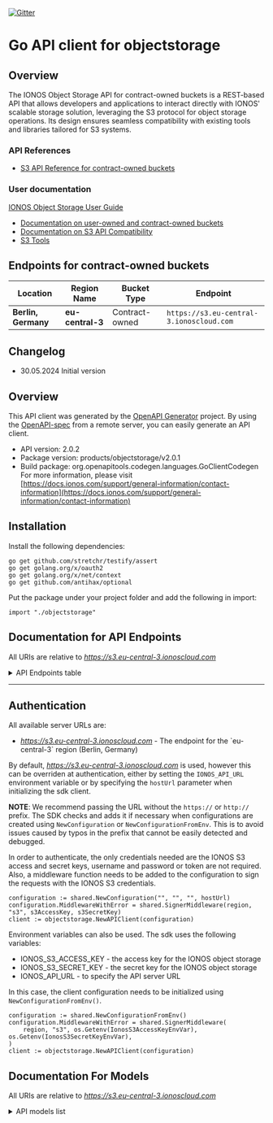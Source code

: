 [![Gitter](https://img.shields.io/gitter/room/ionos-cloud/sdk-general)](https://gitter.im/ionos-cloud/sdk-general)

# Go API client for objectstorage

## Overview
The IONOS Object Storage API for contract-owned buckets is a REST-based API that allows developers and applications to interact directly with
IONOS' scalable storage solution, leveraging the S3 protocol for object storage operations. Its design ensures seamless
compatibility with existing tools and libraries tailored for S3 systems.

### API References
- [S3 API Reference for contract-owned buckets](https://api.ionos.com/docs/s3-contract-owned-buckets/v2/)
### User documentation
[IONOS Object Storage User Guide](https://docs.ionos.com/cloud/managed-services/s3-object-storage)
* [Documentation on user-owned and contract-owned buckets](https://docs.ionos.com/cloud/managed-services/s3-object-storage/concepts/buckets)
* [Documentation on S3 API Compatibility](https://docs.ionos.com/cloud/managed-services/s3-object-storage/concepts/s3-api-compatibility)
* [S3 Tools](https://docs.ionos.com/cloud/managed-services/s3-object-storage/s3-tools)

## Endpoints for contract-owned buckets
| Location | Region Name | Bucket Type | Endpoint |
| --- | --- | --- | --- |
| **Berlin, Germany** | **eu-central-3** | Contract-owned | `https://s3.eu-central-3.ionoscloud.com` |

## Changelog
- 30.05.2024 Initial version


## Overview
This API client was generated by the [OpenAPI Generator](https://openapi-generator.tech) project.  By using the [OpenAPI-spec](https://www.openapis.org/) from a remote server, you can easily generate an API client.

- API version: 2.0.2
- Package version: products/objectstorage/v2.0.1
- Build package: org.openapitools.codegen.languages.GoClientCodegen
For more information, please visit [https://docs.ionos.com/support/general-information/contact-information](https://docs.ionos.com/support/general-information/contact-information)

## Installation

Install the following dependencies:

```shell
go get github.com/stretchr/testify/assert
go get golang.org/x/oauth2
go get golang.org/x/net/context
go get github.com/antihax/optional
```

Put the package under your project folder and add the following in import:

```golang
import "./objectstorage"
```

## Documentation for API Endpoints

All URIs are relative to *https://s3.eu-central-3.ionoscloud.com*
<details >
    <summary title="Click to toggle">API Endpoints table</summary>


| Class | Method | HTTP request | Description |
| ------------- | ------------- | ------------- | ------------- |
| BucketsApi | [**CreateBucket**](docs/api/BucketsApi.md#CreateBucket) | **Put** /{Bucket} | CreateBucket |
| BucketsApi | [**DeleteBucket**](docs/api/BucketsApi.md#DeleteBucket) | **Delete** /{Bucket} | DeleteBucket |
| BucketsApi | [**GetBucketLocation**](docs/api/BucketsApi.md#GetBucketLocation) | **Get** /{Bucket}?location | GetBucketLocation |
| BucketsApi | [**HeadBucket**](docs/api/BucketsApi.md#HeadBucket) | **Head** /{Bucket} | HeadBucket |
| BucketsApi | [**ListBuckets**](docs/api/BucketsApi.md#ListBuckets) | **Get** / | ListBuckets |
| CORSApi | [**DeleteBucketCors**](docs/api/CORSApi.md#DeleteBucketCors) | **Delete** /{Bucket}?cors | DeleteBucketCors |
| CORSApi | [**GetBucketCors**](docs/api/CORSApi.md#GetBucketCors) | **Get** /{Bucket}?cors | GetBucketCors |
| CORSApi | [**PutBucketCors**](docs/api/CORSApi.md#PutBucketCors) | **Put** /{Bucket}?cors | PutBucketCors |
| EncryptionApi | [**DeleteBucketEncryption**](docs/api/EncryptionApi.md#DeleteBucketEncryption) | **Delete** /{Bucket}?encryption | DeleteBucketEncryption |
| EncryptionApi | [**GetBucketEncryption**](docs/api/EncryptionApi.md#GetBucketEncryption) | **Get** /{Bucket}?encryption | GetBucketEncryption |
| EncryptionApi | [**PutBucketEncryption**](docs/api/EncryptionApi.md#PutBucketEncryption) | **Put** /{Bucket}?encryption | PutBucketEncryption |
| LifecycleApi | [**DeleteBucketLifecycle**](docs/api/LifecycleApi.md#DeleteBucketLifecycle) | **Delete** /{Bucket}?lifecycle | DeleteBucketLifecycle |
| LifecycleApi | [**GetBucketLifecycle**](docs/api/LifecycleApi.md#GetBucketLifecycle) | **Get** /{Bucket}?lifecycle | GetBucketLifecycle |
| LifecycleApi | [**PutBucketLifecycle**](docs/api/LifecycleApi.md#PutBucketLifecycle) | **Put** /{Bucket}?lifecycle | PutBucketLifecycle |
| ObjectLockApi | [**GetObjectLegalHold**](docs/api/ObjectLockApi.md#GetObjectLegalHold) | **Get** /{Bucket}/{Key}?legal-hold | GetObjectLegalHold |
| ObjectLockApi | [**GetObjectLockConfiguration**](docs/api/ObjectLockApi.md#GetObjectLockConfiguration) | **Get** /{Bucket}?object-lock | GetObjectLockConfiguration |
| ObjectLockApi | [**GetObjectRetention**](docs/api/ObjectLockApi.md#GetObjectRetention) | **Get** /{Bucket}/{Key}?retention | GetObjectRetention |
| ObjectLockApi | [**PutObjectLegalHold**](docs/api/ObjectLockApi.md#PutObjectLegalHold) | **Put** /{Bucket}/{Key}?legal-hold | PutObjectLegalHold |
| ObjectLockApi | [**PutObjectLockConfiguration**](docs/api/ObjectLockApi.md#PutObjectLockConfiguration) | **Put** /{Bucket}?object-lock | PutObjectLockConfiguration |
| ObjectLockApi | [**PutObjectRetention**](docs/api/ObjectLockApi.md#PutObjectRetention) | **Put** /{Bucket}/{Key}?retention | PutObjectRetention |
| ObjectsApi | [**CopyObject**](docs/api/ObjectsApi.md#CopyObject) | **Put** /{Bucket}/{Key}?x-amz-copy-source | CopyObject |
| ObjectsApi | [**DeleteObject**](docs/api/ObjectsApi.md#DeleteObject) | **Delete** /{Bucket}/{Key} | DeleteObject |
| ObjectsApi | [**DeleteObjects**](docs/api/ObjectsApi.md#DeleteObjects) | **Post** /{Bucket}?delete | DeleteObjects |
| ObjectsApi | [**GetObject**](docs/api/ObjectsApi.md#GetObject) | **Get** /{Bucket}/{Key} | GetObject |
| ObjectsApi | [**HeadObject**](docs/api/ObjectsApi.md#HeadObject) | **Head** /{Bucket}/{Key} | HeadObject |
| ObjectsApi | [**ListObjects**](docs/api/ObjectsApi.md#ListObjects) | **Get** /{Bucket} | ListObjects |
| ObjectsApi | [**ListObjectsV2**](docs/api/ObjectsApi.md#ListObjectsV2) | **Get** /{Bucket}?list-type&#x3D;2 | ListObjectsV2 |
| ObjectsApi | [**OPTIONSObject**](docs/api/ObjectsApi.md#OPTIONSObject) | **Options** /{Bucket} | OPTIONSObject |
| ObjectsApi | [**POSTObject**](docs/api/ObjectsApi.md#POSTObject) | **Post** /{Bucket}/{Key} | POSTObject |
| ObjectsApi | [**PutObject**](docs/api/ObjectsApi.md#PutObject) | **Put** /{Bucket}/{Key} | PutObject |
| PolicyApi | [**DeleteBucketPolicy**](docs/api/PolicyApi.md#DeleteBucketPolicy) | **Delete** /{Bucket}?policy | DeleteBucketPolicy |
| PolicyApi | [**GetBucketPolicy**](docs/api/PolicyApi.md#GetBucketPolicy) | **Get** /{Bucket}?policy | GetBucketPolicy |
| PolicyApi | [**GetBucketPolicyStatus**](docs/api/PolicyApi.md#GetBucketPolicyStatus) | **Get** /{Bucket}?policyStatus | GetBucketPolicyStatus |
| PolicyApi | [**PutBucketPolicy**](docs/api/PolicyApi.md#PutBucketPolicy) | **Put** /{Bucket}?policy | PutBucketPolicy |
| PublicAccessBlockApi | [**DeletePublicAccessBlock**](docs/api/PublicAccessBlockApi.md#DeletePublicAccessBlock) | **Delete** /{Bucket}?publicAccessBlock | DeletePublicAccessBlock |
| PublicAccessBlockApi | [**GetPublicAccessBlock**](docs/api/PublicAccessBlockApi.md#GetPublicAccessBlock) | **Get** /{Bucket}?publicAccessBlock | GetPublicAccessBlock |
| PublicAccessBlockApi | [**PutPublicAccessBlock**](docs/api/PublicAccessBlockApi.md#PutPublicAccessBlock) | **Put** /{Bucket}?publicAccessBlock | PutPublicAccessBlock |
| ReplicationApi | [**GetBucketReplication**](docs/api/ReplicationApi.md#GetBucketReplication) | **Get** /{Bucket}?replication | GetBucketReplication |
| TaggingApi | [**DeleteBucketTagging**](docs/api/TaggingApi.md#DeleteBucketTagging) | **Delete** /{Bucket}?tagging | DeleteBucketTagging |
| TaggingApi | [**DeleteObjectTagging**](docs/api/TaggingApi.md#DeleteObjectTagging) | **Delete** /{Bucket}/{Key}?tagging | DeleteObjectTagging |
| TaggingApi | [**GetBucketTagging**](docs/api/TaggingApi.md#GetBucketTagging) | **Get** /{Bucket}?tagging | GetBucketTagging |
| TaggingApi | [**GetObjectTagging**](docs/api/TaggingApi.md#GetObjectTagging) | **Get** /{Bucket}/{Key}?tagging | GetObjectTagging |
| TaggingApi | [**PutBucketTagging**](docs/api/TaggingApi.md#PutBucketTagging) | **Put** /{Bucket}?tagging | PutBucketTagging |
| TaggingApi | [**PutObjectTagging**](docs/api/TaggingApi.md#PutObjectTagging) | **Put** /{Bucket}/{Key}?tagging | PutObjectTagging |
| UploadsApi | [**AbortMultipartUpload**](docs/api/UploadsApi.md#AbortMultipartUpload) | **Delete** /{Bucket}/{Key}?uploadId | AbortMultipartUpload |
| UploadsApi | [**CompleteMultipartUpload**](docs/api/UploadsApi.md#CompleteMultipartUpload) | **Post** /{Bucket}/{Key}?uploadId | CompleteMultipartUpload |
| UploadsApi | [**CreateMultipartUpload**](docs/api/UploadsApi.md#CreateMultipartUpload) | **Post** /{Bucket}/{Key}?uploads | CreateMultipartUpload |
| UploadsApi | [**ListMultipartUploads**](docs/api/UploadsApi.md#ListMultipartUploads) | **Get** /{Bucket}?uploads | ListMultipartUploads |
| UploadsApi | [**ListParts**](docs/api/UploadsApi.md#ListParts) | **Get** /{Bucket}/{Key}?uploadId | ListParts |
| UploadsApi | [**UploadPart**](docs/api/UploadsApi.md#UploadPart) | **Put** /{Bucket}/{Key}?uploadId | UploadPart |
| UploadsApi | [**UploadPartCopy**](docs/api/UploadsApi.md#UploadPartCopy) | **Put** /{Bucket}/{Key}?x-amz-copy-source&amp;partNumber&amp;uploadId | UploadPartCopy |
| VersioningApi | [**GetBucketVersioning**](docs/api/VersioningApi.md#GetBucketVersioning) | **Get** /{Bucket}?versioning | GetBucketVersioning |
| VersioningApi | [**PutBucketVersioning**](docs/api/VersioningApi.md#PutBucketVersioning) | **Put** /{Bucket}?versioning | PutBucketVersioning |
| VersionsApi | [**ListObjectVersions**](docs/api/VersionsApi.md#ListObjectVersions) | **Get** /{Bucket}?versions | ListObjectVersions |
| WebsiteApi | [**DeleteBucketWebsite**](docs/api/WebsiteApi.md#DeleteBucketWebsite) | **Delete** /{Bucket}?website | DeleteBucketWebsite |
| WebsiteApi | [**GetBucketWebsite**](docs/api/WebsiteApi.md#GetBucketWebsite) | **Get** /{Bucket}?website | GetBucketWebsite |
| WebsiteApi | [**PutBucketWebsite**](docs/api/WebsiteApi.md#PutBucketWebsite) | **Put** /{Bucket}?website | PutBucketWebsite |

</details>

---

## Authentication

All available server URLs are:

- *https://s3.eu-central-3.ionoscloud.com* - The endpoint for the &#x60;eu-central-3&#x60; region (Berlin, Germany)

By default, *https://s3.eu-central-3.ionoscloud.com* is used, however this can be overriden at authentication, either
by setting the `IONOS_API_URL` environment variable or by specifying the `hostUrl` parameter when
initializing the sdk client.

**NOTE**: We recommend passing the URL without the `https://` or `http://` prefix. The SDK
checks and adds it if necessary when configurations are created using `NewConfiguration` or
`NewConfigurationFromEnv`. This is to avoid issues caused by typos in the prefix that cannot
 be easily detected and debugged.

In order to authenticate, the only credentials needed are the IONOS S3 access and secret keys,
username and password or token are not required. Also, a middleware function needs to be added
to the configuration to sign the requests with the IONOS S3 credentials.

```golang
configuration := shared.NewConfiguration("", "", "", hostUrl)
configuration.MiddlewareWithError = shared.SignerMiddleware(region, "s3", s3AccessKey, s3SecretKey)
client := objectstorage.NewAPIClient(configuration)

```

Environment variables can also be used. The sdk uses the following variables:
- IONOS_S3_ACCESS_KEY - the access key for the IONOS object storage
- IONOS_S3_SECRET_KEY - the secret key for the IONOS object storage
- IONOS_API_URL  - to specify the API server URL

In this case, the client configuration needs to be initialized using `NewConfigurationFromEnv()`.

```golang
configuration := shared.NewConfigurationFromEnv()
configuration.MiddlewareWithError = shared.SignerMiddleware(
    region, "s3", os.Getenv(IonosS3AccessKeyEnvVar), os.Getenv(IonosS3SecretKeyEnvVar),
)
client := objectstorage.NewAPIClient(configuration)

```


## Documentation For Models

All URIs are relative to *https://s3.eu-central-3.ionoscloud.com*
<details >
<summary title="Click to toggle">API models list</summary>

 - [AbortIncompleteMultipartUpload](docs/models/AbortIncompleteMultipartUpload)
 - [BlockPublicAccessOutput](docs/models/BlockPublicAccessOutput)
 - [BlockPublicAccessPayload](docs/models/BlockPublicAccessPayload)
 - [Bucket](docs/models/Bucket)
 - [BucketLocation](docs/models/BucketLocation)
 - [BucketPolicy](docs/models/BucketPolicy)
 - [BucketPolicyCondition](docs/models/BucketPolicyCondition)
 - [BucketPolicyConditionDate](docs/models/BucketPolicyConditionDate)
 - [BucketPolicyConditionIpAddress](docs/models/BucketPolicyConditionIpAddress)
 - [BucketPolicyStatement](docs/models/BucketPolicyStatement)
 - [BucketVersioningStatus](docs/models/BucketVersioningStatus)
 - [CORSRule](docs/models/CORSRule)
 - [CSVInput](docs/models/CSVInput)
 - [CSVOutput](docs/models/CSVOutput)
 - [CommonPrefix](docs/models/CommonPrefix)
 - [CompleteMultipartUploadOutput](docs/models/CompleteMultipartUploadOutput)
 - [CompletedPart](docs/models/CompletedPart)
 - [CopyObjectRequest](docs/models/CopyObjectRequest)
 - [CopyObjectResult](docs/models/CopyObjectResult)
 - [CopyPartResult](docs/models/CopyPartResult)
 - [CreateBucketConfiguration](docs/models/CreateBucketConfiguration)
 - [CreateMultipartUploadOutput](docs/models/CreateMultipartUploadOutput)
 - [DefaultRetention](docs/models/DefaultRetention)
 - [DeleteMarkerEntry](docs/models/DeleteMarkerEntry)
 - [DeleteObjectsOutput](docs/models/DeleteObjectsOutput)
 - [DeleteObjectsRequest](docs/models/DeleteObjectsRequest)
 - [DeletedObject](docs/models/DeletedObject)
 - [DeletionError](docs/models/DeletionError)
 - [Destination](docs/models/Destination)
 - [EncodingType](docs/models/EncodingType)
 - [Encryption](docs/models/Encryption)
 - [Error](docs/models/Error)
 - [ErrorDocument](docs/models/ErrorDocument)
 - [Example](docs/models/Example)
 - [ExampleCompleteMultipartUpload](docs/models/ExampleCompleteMultipartUpload)
 - [ExpirationStatus](docs/models/ExpirationStatus)
 - [ExpressionType](docs/models/ExpressionType)
 - [Filter](docs/models/Filter)
 - [GetBucketCorsOutput](docs/models/GetBucketCorsOutput)
 - [GetBucketLifecycleOutput](docs/models/GetBucketLifecycleOutput)
 - [GetBucketReplicationOutput](docs/models/GetBucketReplicationOutput)
 - [GetBucketTaggingOutput](docs/models/GetBucketTaggingOutput)
 - [GetBucketVersioningOutput](docs/models/GetBucketVersioningOutput)
 - [GetBucketWebsiteOutput](docs/models/GetBucketWebsiteOutput)
 - [GetObjectLockConfigurationOutput](docs/models/GetObjectLockConfigurationOutput)
 - [GetObjectTaggingOutput](docs/models/GetObjectTaggingOutput)
 - [HeadObjectOutput](docs/models/HeadObjectOutput)
 - [IndexDocument](docs/models/IndexDocument)
 - [Initiator](docs/models/Initiator)
 - [InputSerialization](docs/models/InputSerialization)
 - [InputSerializationJSON](docs/models/InputSerializationJSON)
 - [JSONOutput](docs/models/JSONOutput)
 - [LifecycleExpiration](docs/models/LifecycleExpiration)
 - [ListAllMyBucketsResult](docs/models/ListAllMyBucketsResult)
 - [ListBucketResultV2](docs/models/ListBucketResultV2)
 - [ListMultipartUploadsOutput](docs/models/ListMultipartUploadsOutput)
 - [ListObjectVersionsOutput](docs/models/ListObjectVersionsOutput)
 - [ListObjectsOutput](docs/models/ListObjectsOutput)
 - [ListPartsOutput](docs/models/ListPartsOutput)
 - [MetadataEntry](docs/models/MetadataEntry)
 - [MfaDeleteStatus](docs/models/MfaDeleteStatus)
 - [MultipartUpload](docs/models/MultipartUpload)
 - [NoncurrentVersionExpiration](docs/models/NoncurrentVersionExpiration)
 - [Object](docs/models/Object)
 - [ObjectIdentifier](docs/models/ObjectIdentifier)
 - [ObjectLegalHoldConfiguration](docs/models/ObjectLegalHoldConfiguration)
 - [ObjectLockRetention](docs/models/ObjectLockRetention)
 - [ObjectLockRule](docs/models/ObjectLockRule)
 - [ObjectStorageClass](docs/models/ObjectStorageClass)
 - [ObjectVersion](docs/models/ObjectVersion)
 - [ObjectVersionStorageClass](docs/models/ObjectVersionStorageClass)
 - [OutputSerialization](docs/models/OutputSerialization)
 - [Owner](docs/models/Owner)
 - [POSTObjectRequest](docs/models/POSTObjectRequest)
 - [Part](docs/models/Part)
 - [PolicyStatus](docs/models/PolicyStatus)
 - [Principal](docs/models/Principal)
 - [PrincipalAllOf](docs/models/PrincipalAllOf)
 - [PutBucketCorsRequest](docs/models/PutBucketCorsRequest)
 - [PutBucketEncryptionRequest](docs/models/PutBucketEncryptionRequest)
 - [PutBucketLifecycleRequest](docs/models/PutBucketLifecycleRequest)
 - [PutBucketTaggingRequest](docs/models/PutBucketTaggingRequest)
 - [PutBucketVersioningRequest](docs/models/PutBucketVersioningRequest)
 - [PutBucketWebsiteRequest](docs/models/PutBucketWebsiteRequest)
 - [PutObjectLockConfigurationRequest](docs/models/PutObjectLockConfigurationRequest)
 - [PutObjectLockConfigurationRequestRule](docs/models/PutObjectLockConfigurationRequestRule)
 - [PutObjectRetentionRequest](docs/models/PutObjectRetentionRequest)
 - [PutObjectTaggingRequest](docs/models/PutObjectTaggingRequest)
 - [Redirect](docs/models/Redirect)
 - [RedirectAllRequestsTo](docs/models/RedirectAllRequestsTo)
 - [ReplicaModificationsStatus](docs/models/ReplicaModificationsStatus)
 - [ReplicationConfiguration](docs/models/ReplicationConfiguration)
 - [ReplicationRule](docs/models/ReplicationRule)
 - [RoutingRule](docs/models/RoutingRule)
 - [RoutingRuleCondition](docs/models/RoutingRuleCondition)
 - [Rule](docs/models/Rule)
 - [ServerSideEncryption](docs/models/ServerSideEncryption)
 - [ServerSideEncryptionByDefault](docs/models/ServerSideEncryptionByDefault)
 - [ServerSideEncryptionConfiguration](docs/models/ServerSideEncryptionConfiguration)
 - [ServerSideEncryptionRule](docs/models/ServerSideEncryptionRule)
 - [StorageClass](docs/models/StorageClass)
 - [Tag](docs/models/Tag)
 - [UploadPartCopyOutput](docs/models/UploadPartCopyOutput)
 - [UploadPartRequest](docs/models/UploadPartRequest)


[[Back to API list]](#documentation-for-api-endpoints) [[Back to Model list]](#documentation-for-models)

</details>
